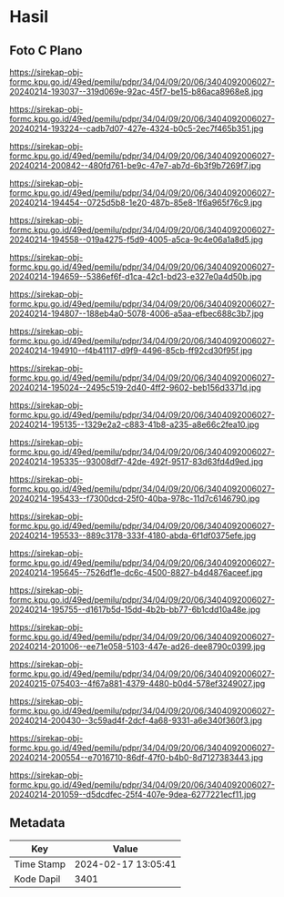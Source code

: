# Hasil

## Foto C Plano

https://sirekap-obj-formc.kpu.go.id/49ed/pemilu/pdpr/34/04/09/20/06/3404092006027-20240214-193037--319d069e-92ac-45f7-be15-b86aca8968e8.jpg

https://sirekap-obj-formc.kpu.go.id/49ed/pemilu/pdpr/34/04/09/20/06/3404092006027-20240214-193224--cadb7d07-427e-4324-b0c5-2ec7f465b351.jpg

https://sirekap-obj-formc.kpu.go.id/49ed/pemilu/pdpr/34/04/09/20/06/3404092006027-20240214-200842--480fd761-be9c-47e7-ab7d-6b3f9b7269f7.jpg

https://sirekap-obj-formc.kpu.go.id/49ed/pemilu/pdpr/34/04/09/20/06/3404092006027-20240214-194454--0725d5b8-1e20-487b-85e8-1f6a965f76c9.jpg

https://sirekap-obj-formc.kpu.go.id/49ed/pemilu/pdpr/34/04/09/20/06/3404092006027-20240214-194558--019a4275-f5d9-4005-a5ca-9c4e06a1a8d5.jpg

https://sirekap-obj-formc.kpu.go.id/49ed/pemilu/pdpr/34/04/09/20/06/3404092006027-20240214-194659--5386ef6f-d1ca-42c1-bd23-e327e0a4d50b.jpg

https://sirekap-obj-formc.kpu.go.id/49ed/pemilu/pdpr/34/04/09/20/06/3404092006027-20240214-194807--188eb4a0-5078-4006-a5aa-efbec688c3b7.jpg

https://sirekap-obj-formc.kpu.go.id/49ed/pemilu/pdpr/34/04/09/20/06/3404092006027-20240214-194910--f4b41117-d9f9-4496-85cb-ff92cd30f95f.jpg

https://sirekap-obj-formc.kpu.go.id/49ed/pemilu/pdpr/34/04/09/20/06/3404092006027-20240214-195024--2495c519-2d40-4ff2-9602-beb156d3371d.jpg

https://sirekap-obj-formc.kpu.go.id/49ed/pemilu/pdpr/34/04/09/20/06/3404092006027-20240214-195135--1329e2a2-c883-41b8-a235-a8e66c2fea10.jpg

https://sirekap-obj-formc.kpu.go.id/49ed/pemilu/pdpr/34/04/09/20/06/3404092006027-20240214-195335--93008df7-42de-492f-9517-83d63fd4d9ed.jpg

https://sirekap-obj-formc.kpu.go.id/49ed/pemilu/pdpr/34/04/09/20/06/3404092006027-20240214-195433--f7300dcd-25f0-40ba-978c-11d7c6146790.jpg

https://sirekap-obj-formc.kpu.go.id/49ed/pemilu/pdpr/34/04/09/20/06/3404092006027-20240214-195533--889c3178-333f-4180-abda-6f1df0375efe.jpg

https://sirekap-obj-formc.kpu.go.id/49ed/pemilu/pdpr/34/04/09/20/06/3404092006027-20240214-195645--7526df1e-dc6c-4500-8827-b4d4876aceef.jpg

https://sirekap-obj-formc.kpu.go.id/49ed/pemilu/pdpr/34/04/09/20/06/3404092006027-20240214-195755--d1617b5d-15dd-4b2b-bb77-6b1cdd10a48e.jpg

https://sirekap-obj-formc.kpu.go.id/49ed/pemilu/pdpr/34/04/09/20/06/3404092006027-20240214-201006--ee71e058-5103-447e-ad26-dee8790c0399.jpg

https://sirekap-obj-formc.kpu.go.id/49ed/pemilu/pdpr/34/04/09/20/06/3404092006027-20240215-075403--4f67a881-4379-4480-b0d4-578ef3249027.jpg

https://sirekap-obj-formc.kpu.go.id/49ed/pemilu/pdpr/34/04/09/20/06/3404092006027-20240214-200430--3c59ad4f-2dcf-4a68-9331-a6e340f360f3.jpg

https://sirekap-obj-formc.kpu.go.id/49ed/pemilu/pdpr/34/04/09/20/06/3404092006027-20240214-200554--e7016710-86df-47f0-b4b0-8d7127383443.jpg

https://sirekap-obj-formc.kpu.go.id/49ed/pemilu/pdpr/34/04/09/20/06/3404092006027-20240214-201059--d5dcdfec-25f4-407e-9dea-6277221ecf11.jpg


## Metadata

| Key        | Value               |
| ---------- | ------------------- |
| Time Stamp | 2024-02-17 13:05:41 |
| Kode Dapil | 3401                |



